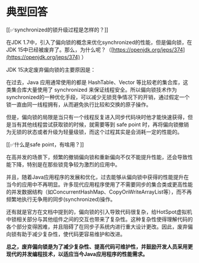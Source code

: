 # 典型回答


[[✅synchronized的锁升级过程是怎样的？]]



在JDK 1.7中，引入了偏向锁的概念来优化synchronized的性能，但是偏向锁，在JDK 15中已经被废弃了。那么，为什么呢？（[https://openjdk.org/jeps/374](https://openjdk.org/jeps/374) ）



JDK 15决定废弃偏向锁的主要原因是：



在过去，Java 应用通常使用的都是 HashTable、Vector 等比较老的集合库，这类集合库大量使用了 synchronized 来保证线程安全。所以偏向锁技术作为synchronized的一种优化手段，可以减少无锁竞争情况下的开销，通过假定一个锁一直由同一线程拥有，从而避免执行比较和交换的原子操作。



但是，偏向锁的局限是当只有一个线程反复进入同步代码块时他才能快速获得，但是当有其他线程尝试获取锁的时候，就需要等到 safe point 时，再将偏向锁撤销为无锁的状态或者升级为轻量级锁，而这个过程其实是会消耗一定的性能的。



[[✅什么是safe point，有啥用？]]



在高并发的场景下，频繁的撤销偏向锁和重新偏向不仅不能提升性能，还会导致性能下降，特别是在那些锁竞争较为激烈的应用中。



并且，随着Java应用程序的发展和优化，过去能够从偏向锁中获得的性能提升在当今的应用中不再明显。许多现代应用程序使用了不需要同步的集合类或更高性能的并发数据结构（如ConcurrentHashMap、CopyOnWriteArrayList等），而不再频繁地执行无争用的同步(synchronized)操作。



还有就是官方在文档中提到的，偏向锁的引入导致代码很复杂，给HotSpot虚拟机中锁相关部分与其他组件之间的交互也带来了复杂性。这种复杂性使得理解代码的各个部分变得困难，并且阻碍了在同步子系统内进行重大设计更改。因此，废弃偏向锁有助于减少复杂性，使代码更容易维护和改进。



**总之，废弃偏向锁是为了减少复杂性、提高代码可维护性，并鼓励开发人员采用更现代的并发编程技术，以适应当今Java应用程序的性能需求。**

